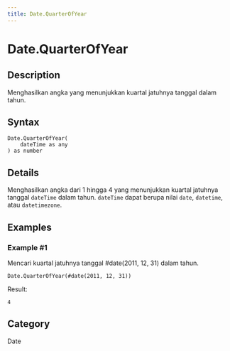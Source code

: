 ```yaml
---
title: Date.QuarterOfYear
---
```


# Date.QuarterOfYear


## Description

Menghasilkan angka yang menunjukkan kuartal jatuhnya tanggal dalam tahun.


## Syntax

```powerquery
Date.QuarterOfYear(
    dateTime as any
) as number
```


## Details

Menghasilkan angka dari 1 hingga 4 yang menunjukkan kuartal jatuhnya tanggal <code>dateTime</code> dalam tahun. <code>dateTime</code> dapat berupa nilai <code>date</code>, <code>datetime</code>, atau <code>datetimezone</code>.


## Examples

### Example #1 
Mencari kuartal jatuhnya tanggal #date(2011, 12, 31) dalam tahun.
```powerquery
Date.QuarterOfYear(#date(2011, 12, 31))
```

Result: 
```powerquery
4
```




## Category
Date
